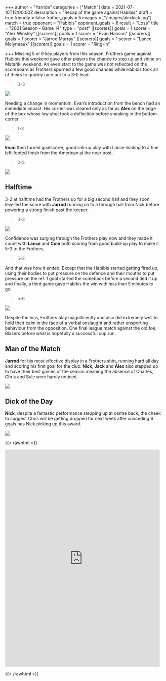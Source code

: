 +++
author = "Yarride"
categories = ["Match"]
date = 2021-07-10T12:00:00Z
description = "Recap of the game against Habibis"
draft = true
friendly = false
frother_goals = 5
images = ["/images/alexkick.jpg"]
match = true
opponent = "Habibis"
opponent_goals = 6
result = "Loss"
title = "2021 Season - Game 14"
type = "post"
[[scorers]]
goals = 1
scorer = "Alex Winsley"
[[scorers]]
goals = 1
scorer = "Evan Hanson"
[[scorers]]
goals = 1
scorer = "Jarrod Murray"
[[scorers]]
goals = 1
scorer = "Lance Molyneaux"
[[scorers]]
goals = 1
scorer = "Ring-In"

+++
Missing 5 or 6 key players from this season, Frothers game against Habibis this weekend gave other players the chance to step up and shine on Matariki weekend. An even start to the game was not reflected on the scoreboard as Frothers spurned a few good chances while Habibis took all of theirs to quickly race out to a 3-0 lead.

> 0-3

![](/images/216543118_3420322618194019_1188160773218208971_n.jpg)

Needing a change in momentum, Evan’s introduction from the bench had an immediate impact. His corner was cleared only as far as **Alex** on the edge of the box whose low shot took a deflection before sneaking in the bottom corner.

> 1-3

![](/images/211369758_3420322588194022_869138119888661295_n.jpg)

**Evan** then turned goalscorer, good link-up play with Lance leading to a fine left-footed finish from the American at the near post.

> 2-3

![](/images/207741996_3420322178194063_8267660715029528571_n.jpg)

## Halftime

3-2 at halftime had the Frothers up for a big second half and they soon levelled the score with **Jarrod** running on to a through ball from Nick before powering a strong finish past the keeper.

> 3-3

![](/images/215358086_3420325348193746_8897979304000453098_n.jpg)

Confidence was surging through the Frothers play now and they made it count with **Lance** and **Cole** both scoring from good build-up play to make it 5-3 to the Frothers.

> 5-3

And that was how it ended. Except that the Habibis started getting fired up, using their bodies to put pressure on the defence and their mouths to put pressure on the ref. 1 goal started the comeback before a second tied it up and finally, a third game gave Habibis the win with less than 5 minutes to go.

> 5-6

![](/images/habibisking.jpg)

Despite the loss, Frothers play magnificently and also did extremely well to hold their calm in the face of a verbal onslaught and rather unsporting behaviour from the opposition. One final league match against the old foe, Blazers before what is hopefully a successful cup run.

## Man of the Match

**Jarrod** for his most effective display in a Frothers shirt, running hard all day and scoring his first goal for the club. **Nick**, **Jack** and **Alex** also stepped up to have their best games of the season meaning the absence of Charles, Chris and Sule were hardly noticed.

![](/images/213641990_3420324324860515_3213069840051839147_n-1.jpg)

## Dick of the Day

**Nick**, despite a fantastic performance stepping up at centre back, the cheek to suggest Chris will be getting dropped for next week after conceding 6 goals has Nick picking up this award.

![](/images/205444166_3420323784860569_1145473977551048363_n.jpg)

{{< rawhtml >}} <div class="row"> <iframe src="https://www.facebook.com/plugins/post.php?href=https%3A%2F%2Fwww.facebook.com%2FNZSundayFootball%2Fposts%2F3420326664860281&show_text=true&width=500" width="500" height="701" style="border:none;overflow:hidden" scrolling="no" frameborder="0" allowfullscreen="true" allow="autoplay; clipboard-write; encrypted-media; picture-in-picture; web-share"></iframe> </div>

{{< /rawhtml >}}